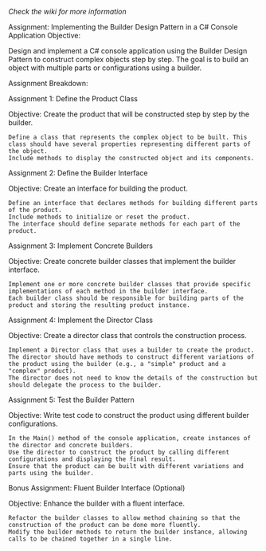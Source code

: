 *Check the wiki for more information*

Assignment: Implementing the Builder Design Pattern in a C# Console Application
Objective:

Design and implement a C# console application using the Builder Design Pattern to construct complex objects step by step. The goal is to build an object with multiple parts or configurations using a builder.

Assignment Breakdown:

Assignment 1: Define the Product Class

Objective: Create the product that will be constructed step by step by the builder.

    Define a class that represents the complex object to be built. This class should have several properties representing different parts of the object.
    Include methods to display the constructed object and its components.

Assignment 2: Define the Builder Interface

Objective: Create an interface for building the product.

    Define an interface that declares methods for building different parts of the product.
    Include methods to initialize or reset the product.
    The interface should define separate methods for each part of the product.

Assignment 3: Implement Concrete Builders

Objective: Create concrete builder classes that implement the builder interface.

    Implement one or more concrete builder classes that provide specific implementations of each method in the builder interface.
    Each builder class should be responsible for building parts of the product and storing the resulting product instance.

Assignment 4: Implement the Director Class

Objective: Create a director class that controls the construction process.

    Implement a Director class that uses a builder to create the product.
    The director should have methods to construct different variations of the product using the builder (e.g., a "simple" product and a "complex" product).
    The director does not need to know the details of the construction but should delegate the process to the builder.

Assignment 5: Test the Builder Pattern

Objective: Write test code to construct the product using different builder configurations.

    In the Main() method of the console application, create instances of the director and concrete builders.
    Use the director to construct the product by calling different configurations and displaying the final result.
    Ensure that the product can be built with different variations and parts using the builder.

Bonus Assignment: Fluent Builder Interface (Optional)

Objective: Enhance the builder with a fluent interface.

    Refactor the builder classes to allow method chaining so that the construction of the product can be done more fluently.
    Modify the builder methods to return the builder instance, allowing calls to be chained together in a single line.


